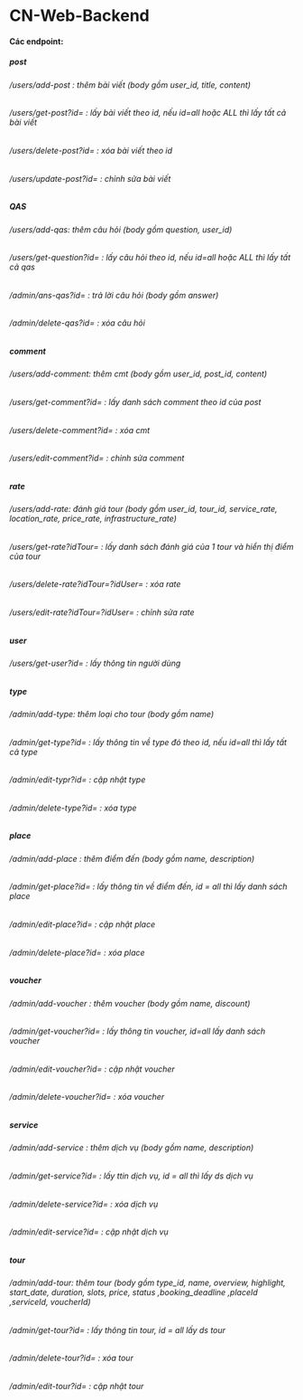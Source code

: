 # CN-Web-Backend

#### Các endpoint:

##### post

###### /users/add-post : thêm bài viết (body gồm user_id, title, content)

###### /users/get-post?id= : lấy bài viết theo id, nếu id=all hoặc ALL thì lấy tất cả bài viết

###### /users/delete-post?id= : xóa bài viết theo id

###### /users/update-post?id= : chỉnh sửa bài viết

##### QAS

###### /users/add-qas: thêm câu hỏi (body gồm question, user_id)

###### /users/get-question?id= : lấy câu hỏi theo id, nếu id=all hoặc ALL thì lấy tất cả qas

###### /admin/ans-qas?id= : trả lời câu hỏi (body gồm answer)

###### /admin/delete-qas?id= : xóa câu hỏi

##### comment

###### /users/add-comment: thêm cmt (body gồm user_id, post_id, content)

###### /users/get-comment?id= : lấy danh sách comment theo id của post

###### /users/delete-comment?id= : xóa cmt

###### /users/edit-comment?id= : chỉnh sửa comment

##### rate

###### /users/add-rate: đánh giá tour (body gồm user_id, tour_id, service_rate, location_rate, price_rate, infrastructure_rate)

###### /users/get-rate?idTour= : lấy danh sách đánh giá của 1 tour và hiển thị điểm của tour

###### /users/delete-rate?idTour=?idUser= : xóa rate

###### /users/edit-rate?idTour=?idUser= : chỉnh sửa rate

##### user

###### /users/get-user?id= : lấy thông tin người dùng

##### type

###### /admin/add-type: thêm loại cho tour (body gồm name)

###### /admin/get-type?id= : lấy thông tin về type đó theo id, nếu id=all thì lấy tất cả type

###### /admin/edit-typr?id= : cập nhật type

###### /admin/delete-type?id= : xóa type

##### place

###### /admin/add-place : thêm điểm đến (body gồm name, description)

###### /admin/get-place?id= : lấy thông tin về điểm đến, id = all thì lấy danh sách place

###### /admin/edit-place?id= : cập nhật place

###### /admin/delete-place?id= : xóa place

##### voucher

###### /admin/add-voucher : thêm voucher (body gồm name, discount)

###### /admin/get-voucher?id= : lấy thông tin voucher, id=all lấy danh sách voucher

###### /admin/edit-voucher?id= : cập nhật voucher

###### /admin/delete-voucher?id= : xóa voucher

##### service

###### /admin/add-service : thêm dịch vụ (body gồm name, description)

###### /admin/get-service?id= : lấy ttin dịch vụ, id = all thì lấy ds dịch vụ

###### /admin/delete-service?id= : xóa dịch vụ

###### /admin/edit-service?id= : cập nhật dịch vụ

##### tour

###### /admin/add-tour: thêm tour (body gồm type_id, name, overview, highlight, start_date, duration, slots, price, status ,booking_deadline ,placeId ,serviceId, voucherId)

###### /admin/get-tour?id= : lấy thông tin tour, id = all lấy ds tour

###### /admin/delete-tour?id= : xóa tour

###### /admin/edit-tour?id= : cập nhật tour
